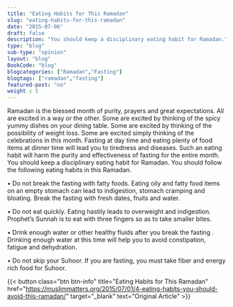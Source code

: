 ```yaml
--- 
title: "Eating Habits for This Ramadan" 
slug: "eating-habits-for-this-ramadan"
date: "2015-07-06" 
draft: false 
description: "You should keep a disciplinary eating habit for Ramadan." 
type: "blog"
sub-type: "opinion" 
layout: "blog" 
BookCode: "blog"
blogcategories: ["Ramadan","Fasting"]
blogtags: ["ramadan","fasting"]
featured-post: "no"
weight : 5
---  
```

 Ramadan is the blessed month of purity, prayers and great expectations. All are excited in a way or the other. Some are excited by thinking of the spicy yummy dishes on your dining table. Some are excited by thinking of the possibility of weight loss. Some are excited simply thinking of the celebrations in this month. Fasting at day time and eating plenty of food items at dinner time will lead you to tiredness and diseases. Such an eating habit will harm the purity and effectiveness of fasting for the entire month. You should keep a disciplinary eating habit for Ramadan. You should follow the following eating habits in this Ramadan.

• Do not break the fasting with fatty foods. Eating oily and fatty food items on an empty stomach can lead to indigestion, stomach cramping and bloating. Break the fasting with fresh dates, fruits and water.

• Do not eat quickly. Eating hastily leads to overweight and indigestion. Prophet’s Sunnah is to eat with three fingers so as to take smaller bites.

• Drink enough water or other healthy fluids after you break the fasting . Drinking enough water at this time will help you to avoid constipation, fatigue and dehydration.

• Do not skip your Suhoor. If you are fasting, you must take fiber and energy rich food for Suhoor.

{{< button class="btn btn-info" title="Eating Habits for This Ramadan" href="https://muslimmatters.org/2015/07/01/4-eating-habits-you-should-avoid-this-ramadan/" target="_blank" text="Original Article" >}}